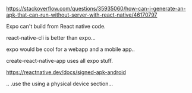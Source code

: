 https://stackoverflow.com/questions/35935060/how-can-i-generate-an-apk-that-can-run-without-server-with-react-native/46170797

Expo can't build from React native code.

react-native-cli is better than expo... 

expo would be cool for a webapp and a mobile app.. 

create-react-native-app uses all expo stuff.


https://reactnative.dev/docs/signed-apk-android

.. .use the using a physical device section... 
